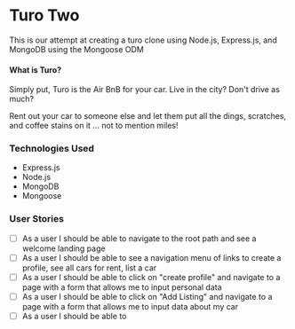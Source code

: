 # Turo Two

This is our attempt at creating a turo clone using Node.js, Express.js, and MongoDB using the Mongoose ODM

#### What is Turo?

Simply put, Turo is the Air BnB for your car. Live in the city? Don't drive as much? 

Rent out your car to someone else and let them put all the dings, scratches, and coffee stains on it ... not to mention miles!

### Technologies Used
- Express.js
- Node.js
- MongoDB
- Mongoose

### User Stories
- [ ] As a user I should be able to navigate to the root path and see a welcome landing page
- [ ] As a user I should be able to see a navigation menu of links to create a profile, see all cars for rent, list a car
- [ ] As a user I should be able to click on "create profile" and navigate to a page with a form that allows me to input personal data
- [ ] As a user I should be able to click on "Add Listing" and navigate to a page with a form that allows me to input data about my car
- [ ] As a user I should be able to
